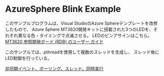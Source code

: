 # AzureSphere Blink Example

このサンプルプログラムは、Visual StudioのAzure Sphereテンプレートを改修したもので、
Azure Sphere MT3620開発キットに搭載された3つのLEDを、それぞれ異なる色・タイミングで点滅させる。
LEDのピンアサインはこちら。
[MT3620 参照開発ボード (RDB) のユーザー ガイド](https://docs.microsoft.com/ja-jp/azure-sphere/hardware/mt3620-user-guide)

このサンプルでは、pthreadを使用して複数のスレッドを生成し、
スレッド毎にLED制御を行っている。

[非同期イベント、ポーリング、スレッド、同時実行](https://docs.microsoft.com/ja-jp/azure-sphere/app-development/threads-concurrency)
